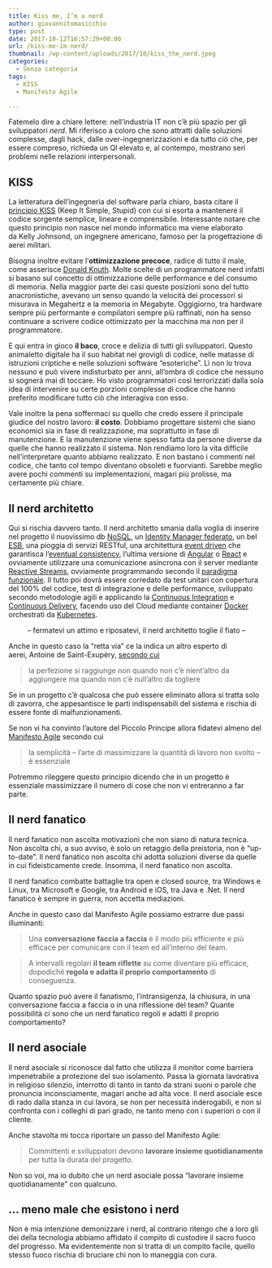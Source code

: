 ```yaml
---
title: Kiss me, I’m a nerd
author: giovannitomasicchio
type: post
date: 2017-10-12T16:57:29+00:00
url: /kiss-me-im-nerd/
thumbnail: /wp-content/uploads/2017/10/kiss_the_nerd.jpeg
categories:
  - Senza categoria
tags:
  - KISS
  - Manifesto Agile

---
```

Fatemelo dire a chiare lettere: nell&#8217;industria IT non c&#8217;è più spazio per gli sviluppatori _nerd_. Mi riferisco a coloro che sono attratti dalle soluzioni complesse, dagli hack, dalle over-ingegnerizzazioni e da tutto ciò che, per essere compreso, richieda un QI elevato e, al contempo, mostrano seri problemi nelle relazioni interpersonali.

## KISS

La letteratura dell&#8217;ingegneria del software parla chiaro, basta citare il [principio KISS][1] (Keep It Simple, Stupid) con cui si esorta a mantenere il codice sorgente semplice, lineare e comprensibile. Interessante notare che questo principio non nasce nel mondo informatico ma viene elaborato da Kelly Johnsond, un ingegnere americano, famoso per la progettazione di aerei militari.

Bisogna inoltre evitare l&#8217;**ottimizzazione precoce**, radice di tutto il male, come asserisce [Donald Knuth][2]. Molte scelte di un programmatore nerd infatti si basano sul concetto di ottimizzazione delle performance e del consumo di memoria. Nella maggior parte dei casi queste posizioni sono del tutto anacronistiche, avevano un senso quando la velocità dei processori si misurava in Megahertz e la memoria in Megabyte. Oggigiorno, tra hardware sempre più performante e compilatori sempre più raffinati, non ha senso continuare a scrivere codice ottimizzato per la macchina ma non per il programmatore.

E qui entra in gioco **il baco**, croce e delizia di tutti gli sviluppatori. Questo animaletto digitale ha il suo habitat nei grovigli di codice, nelle matasse di istruzioni criptiche e nelle soluzioni software &#8220;esoteriche&#8221;. Lì non lo trova nessuno e può vivere indisturbato per anni, all&#8217;ombra di codice che nessuno si sognerà mai di toccare. Ho visto programmatori così terrorizzati dalla sola idea di intervenire su certe porzioni complesse di codice che hanno preferito modificare tutto ciò che interagiva con esso.

Vale inoltre la pena soffermaci su quello che credo essere il principale giudice del nostro lavoro: **il costo**. Dobbiamo progettare sistemi che siano economici sia in fase di realizzazione, ma soprattutto in fase di manutenzione. E la manutenzione viene spesso fatta da persone diverse da quelle che hanno realizzato il sistema. Non rendiamo loro la vita difficile nell&#8217;interpretare quanto abbiamo realizzato. E non bastano i commenti nel codice, che tanto col tempo diventano obsoleti e fuorvianti. Sarebbe meglio avere pochi commenti su implementazioni, magari più prolisse, ma certamente più chiare.

## Il nerd architetto

Qui si rischia davvero tanto. Il nerd architetto smania dalla voglia di inserire nel progetto il nuovissimo db [NoSQL][3], un [Identity Manager federato][4], un bel [ESB][5], una pioggia di servizi RESTful, una architettura [event driven][6] che garantisca l&#8217;[eventual consistency][7], l&#8217;ultima versione di [Angular][8] o [React][9] e ovviamente utilizzare una comunicazione asincrona con il server mediante [Reactive Streams][10], ovviamente programmando secondo il [paradigma funzionale][11]. Il tutto poi dovrà essere corredato da test unitari con copertura del 100% del codice, test di integrazione e delle performance, sviluppato secondo metodologie agili e applicando la [Continuous Integration][12] e [Continuous Delivery][13], facendo uso del Cloud mediante container [Docker][14] orchestrati da [Kubernetes][15].

<p style="text-align: center;">
  &#8211; fermatevi un attimo e riposatevi, il nerd architetto toglie il fiato &#8211;
</p>

Anche in questo caso la &#8220;retta via&#8221; ce la indica un altro esperto di aerei, Antoine de Saint-Exupéry, [secondo cui][16]

> la perfezione si raggiunge non quando non c&#8217;è nient&#8217;altro da aggiungere ma quando non c&#8217;è null&#8217;altro da togliere

Se in un progetto c&#8217;è qualcosa che può essere eliminato allora si tratta solo di zavorra, che appesantisce le parti indispensabili del sistema e rischia di essere fonte di malfunzionamenti.

Se non vi ha convinto l&#8217;autore del Piccolo Principe allora fidatevi almeno del [Manifesto Agile][17] secondo cui

> la semplicità &#8211; l&#8217;arte di massimizzare la quantità di lavoro non svolto &#8211; è essenziale

Potremmo rileggere questo principio dicendo che in un progetto è essenziale massimizzare il numero di cose che non vi entreranno a far parte.

## Il nerd fanatico

Il nerd fanatico non ascolta motivazioni che non siano di natura tecnica. Non ascolta chi, a suo avviso, è solo un retaggio della preistoria, non è &#8220;up-to-date&#8221;. Il nerd fanatico non ascolta chi adotta soluzioni diverse da quelle in cui fideisticamente crede. Insomma, il nerd fanatico non ascolta.

Il nerd fanatico combatte battaglie tra open e closed source, tra Windows e Linux, tra Microsoft e Google, tra Android e iOS, tra Java e .Net. Il nerd fanatico è sempre in guerra, non accetta mediazioni.

Anche in questo caso dal Manifesto Agile possiamo estrarre due passi illuminanti:

> Una **conversazione faccia a faccia** è il modo più efficiente e più efficace per comunicare con il team ed all&#8217;interno del team.

> A intervalli regolari **il team riflette** su come diventare più efficace, dopodiché **regola e adatta il proprio comportamento** di conseguenza.

Quanto spazio può avere il fanatismo, l&#8217;intransigenza, la chiusura, in una conversazione faccia a faccia o in una riflessione del team? Quante possibilità ci sono che un nerd fanatico regoli e adatti il proprio comportamento?

## Il nerd asociale

Il nerd asociale si riconosce dal fatto che utilizza il monitor come barriera impenetrabile a protezione del suo isolamento. Passa la giornata lavorativa in religioso silenzio, interrotto di tanto in tanto da strani suoni o parole che pronuncia inconsciamente, magari anche ad alta voce. Il nerd asociale esce di rado dalla stanza in cui lavora, se non per necessità inderogabili, e non si confronta con i colleghi di pari grado, ne tanto meno con i superiori o con il cliente.

Anche stavolta mi tocca riportare un passo del Manifesto Agile:

> Committenti e sviluppatori devono **lavorare insieme quotidianamente** per tutta la durata del progetto.

Non so voi, ma io dubito che un nerd asociale possa &#8220;lavorare insieme quotidianamente&#8221; con qualcuno.

## &#8230; meno male che esistono i nerd

Non è mia intenzione demonizzare i nerd, al contrario ritengo che a loro gli dei della tecnologia abbiamo affidato il compito di custodire il sacro fuoco del progresso. Ma evidentemente non si tratta di un compito facile, quello stesso fuoco rischia di bruciare chi non lo maneggia con cura.

 [1]: https://en.wikipedia.org/wiki/KISS_principle
 [2]: https://it.wikipedia.org/wiki/Donald_Knuth
 [3]: https://it.wikipedia.org/wiki/NoSQL
 [4]: https://en.wikipedia.org/wiki/Federated_identity
 [5]: https://it.wikipedia.org/wiki/Enterprise_Service_Bus
 [6]: https://martinfowler.com/articles/201701-event-driven.html
 [7]: https://en.wikipedia.org/wiki/Eventual_consistency
 [8]: https://angular.io/
 [9]: https://reactjs.org/
 [10]: http://www.reactive-streams.org/
 [11]: https://it.wikipedia.org/wiki/Programmazione_funzionale
 [12]: https://martinfowler.com/articles/continuousIntegration.html
 [13]: https://martinfowler.com/bliki/ContinuousDelivery.html
 [14]: https://www.docker.com/
 [15]: https://kubernetes.io/
 [16]: https://books.google.it/books?id=9JSQUG74tFgC&pg=PT50&dq=Airman%27s+Odyssey+%22perfection+is+finally+attained%22&hl=it&sa=X&ved=0ahUKEwiZh-2R_-rWAhUC6xQKHWAuBjsQ6AEIJzAA#v=onepage&q=Airman's%20Odyssey%20%22perfection%20is%20finally%20attained%22&f=false
 [17]: http://agilemanifesto.org/principles.html